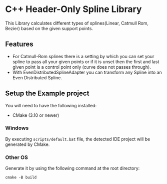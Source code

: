 # C++ Header-Only Spline Library
This Library calculates different types of splines(Linear, Catmull Rom, Bezier) based on the given support points.

## Features
- For Catmull-Rom splines there is a setting by which you can set your spline to pass all your given points or if it is unset then the first and last given point is a control point only (curve does not passes through).
- With EvenDistributedSplineAdapter you can transform any Spline into an Even Distributed Spline.

## Setup the Example project
You will need to have the following installed:
- CMake (3.10 or newer)

### Windows
By executing `scripts/default.bat` file, the detected IDE project will be generated by CMake.

### Other OS

Generate it by using the following command at the root directory:
```
cmake -B build
```